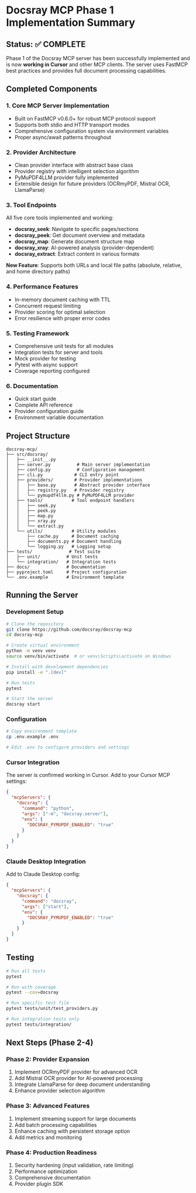 # Docsray MCP Phase 1 Implementation Summary

## Status: ✅ COMPLETE

Phase 1 of the Docsray MCP server has been successfully implemented and is now **working in Cursor** and other MCP clients. The server uses FastMCP best practices and provides full document processing capabilities.

## Completed Components

### 1. **Core MCP Server Implementation**
- Built on FastMCP v0.6.0+ for robust MCP protocol support
- Supports both stdio and HTTP transport modes
- Comprehensive configuration system via environment variables
- Proper async/await patterns throughout

### 2. **Provider Architecture**
- Clean provider interface with abstract base class
- Provider registry with intelligent selection algorithm
- PyMuPDF4LLM provider fully implemented
- Extensible design for future providers (OCRmyPDF, Mistral OCR, LlamaParse)

### 3. **Tool Endpoints**
All five core tools implemented and working:
- **docsray_seek**: Navigate to specific pages/sections
- **docsray_peek**: Get document overview and metadata
- **docsray_map**: Generate document structure map
- **docsray_xray**: AI-powered analysis (provider-dependent)
- **docsray_extract**: Extract content in various formats

**New Feature**: Supports both URLs and local file paths (absolute, relative, and home directory paths)

### 4. **Performance Features**
- In-memory document caching with TTL
- Concurrent request limiting
- Provider scoring for optimal selection
- Error resilience with proper error codes

### 5. **Testing Framework**
- Comprehensive unit tests for all modules
- Integration tests for server and tools
- Mock provider for testing
- Pytest with async support
- Coverage reporting configured

### 6. **Documentation**
- Quick start guide
- Complete API reference
- Provider configuration guide
- Environment variable documentation

## Project Structure

```
docsray-mcp/
├── src/docsray/
│   ├── __init__.py
│   ├── server.py          # Main server implementation
│   ├── config.py          # Configuration management
│   ├── cli.py            # CLI entry point
│   ├── providers/        # Provider implementations
│   │   ├── base.py       # Abstract provider interface
│   │   ├── registry.py   # Provider registry
│   │   └── pymupdf4llm.py # PyMuPDF4LLM provider
│   ├── tools/           # Tool endpoint handlers
│   │   ├── seek.py
│   │   ├── peek.py
│   │   ├── map.py
│   │   ├── xray.py
│   │   └── extract.py
│   └── utils/           # Utility modules
│       ├── cache.py     # Document caching
│       ├── documents.py # Document handling
│       └── logging.py   # Logging setup
├── tests/              # Test suite
│   ├── unit/          # Unit tests
│   └── integration/   # Integration tests
├── docs/              # Documentation
├── pyproject.toml     # Project configuration
└── .env.example       # Environment template
```

## Running the Server

### Development Setup

```bash
# Clone the repository
git clone https://github.com/docsray/docsray-mcp
cd docsray-mcp

# Create virtual environment
python -m venv venv
source venv/bin/activate  # or venv\Scripts\activate on Windows

# Install with development dependencies
pip install -e ".[dev]"

# Run tests
pytest

# Start the server
docsray start
```

### Configuration

```bash
# Copy environment template
cp .env.example .env

# Edit .env to configure providers and settings
```

### Cursor Integration

The server is confirmed working in Cursor. Add to your Cursor MCP settings:

```json
{
  "mcpServers": {
    "docsray": {
      "command": "python",
      "args": ["-m", "docsray.server"],
      "env": {
        "DOCSRAY_PYMUPDF_ENABLED": "true"
      }
    }
  }
}
```

### Claude Desktop Integration

Add to Claude Desktop config:

```json
{
  "mcpServers": {
    "docsray": {
      "command": "docsray",
      "args": ["start"],
      "env": {
        "DOCSRAY_PYMUPDF_ENABLED": "true"
      }
    }
  }
}
```

## Testing

```bash
# Run all tests
pytest

# Run with coverage
pytest --cov=docsray

# Run specific test file
pytest tests/unit/test_providers.py

# Run integration tests only
pytest tests/integration/
```

## Next Steps (Phase 2-4)

### Phase 2: Provider Expansion
1. Implement OCRmyPDF provider for advanced OCR
2. Add Mistral OCR provider for AI-powered processing
3. Integrate LlamaParse for deep document understanding
4. Enhance provider selection algorithm

### Phase 3: Advanced Features
1. Implement streaming support for large documents
2. Add batch processing capabilities
3. Enhance caching with persistent storage option
4. Add metrics and monitoring

### Phase 4: Production Readiness
1. Security hardening (input validation, rate limiting)
2. Performance optimization
3. Comprehensive documentation
4. Provider plugin SDK